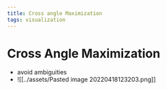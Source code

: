```yaml
---
title: Cross angle Maximization
tags: visualization
---
```


# Cross Angle Maximization
- avoid ambiguities
- ![[../assets/Pasted image 20220418123203.png]]
































